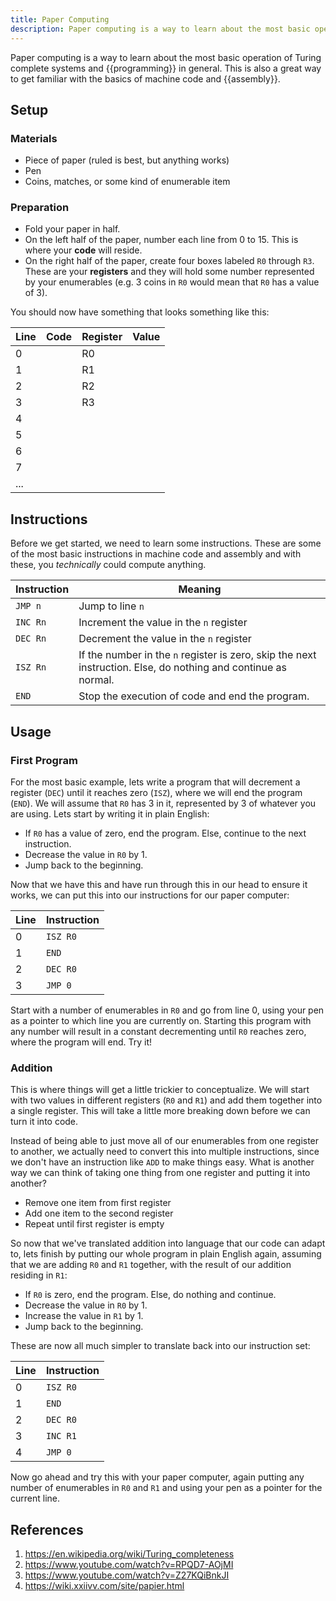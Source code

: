 ```yaml
---
title: Paper Computing
description: Paper computing is a way to learn about the most basic operation of Turing complete systems and programming in general.
---
```


Paper computing is a way to learn about the most basic operation of Turing complete systems and {{programming}} in general. This is also a great way to get familiar with the basics of machine code and {{assembly}}.

## Setup

### Materials

- Piece of paper (ruled is best, but anything works)
- Pen
- Coins, matches, or some kind of enumerable item

### Preparation

- Fold your paper in half.
- On the left half of the paper, number each line from 0 to 15. This is where your **code** will reside.
- On the right half of the paper, create four boxes labeled `R0` through `R3`. These are your **registers** and they will hold some number represented by your enumerables (e.g. 3 coins in `R0` would mean that `R0` has a value of 3).

You should now have something that looks something like this:

Line | Code | Register | Value 
--- | --- | --- | ---
0 | | R0 |
1 | | R1 |
2 | | R2 |
3 | | R3 |
4 | | |
5 | | |
6 | | |
7 | | |
... | | |

## Instructions

Before we get started, we need to learn some instructions. These are some of the most basic instructions in machine code and assembly and with these, you *technically* could compute anything.

Instruction | Meaning
--- | ---
`JMP n` | Jump to line `n`
`INC Rn` | Increment the value in the `n` register 
`DEC Rn` | Decrement the value in the `n` register 
`ISZ Rn` | If the number in the `n` register is zero, skip the next instruction. Else, do nothing and continue as normal.
`END` | Stop the execution of code and end the program.

## Usage

### First Program

For the most basic example, lets write a program that will decrement a register (`DEC`) until it reaches zero (`ISZ`), where we will end the program (`END`). We will assume that `R0` has 3 in it, represented by 3 of whatever you are using. Lets start by writing it in plain English:

- If `R0` has a value of zero, end the program. Else, continue to the next instruction.
- Decrease the value in `R0` by 1.
- Jump back to the beginning.

Now that we have this and have run through this in our head to ensure it works, we can put this into our instructions for our paper computer:

Line | Instruction
--- | ---
0 | `ISZ R0`
1 | `END`
2 | `DEC R0`
3 | `JMP 0`

Start with a number of enumerables in `R0` and go from line 0, using your pen as a pointer to which line you are currently on. Starting this program with any number will result in a constant decrementing until `R0` reaches zero, where the program will end. Try it!

### Addition

This is where things will get a little trickier to conceptualize. We will start with two values in different registers (`R0` and `R1`) and add them together into a single register. This will take a little more breaking down before we can turn it into code. 

Instead of being able to just move all of our enumerables from one register to another, we actually need to convert this into multiple instructions, since we don't have an instruction like `ADD` to make things easy. What is another way we can think of taking one thing from one register and putting it into another?

- Remove one item from first register
- Add one item to the second register
- Repeat until first register is empty

So now that we've translated addition into language that our code can adapt to, lets finish by putting our whole program in plain English again, assuming that we are adding `R0` and `R1` together, with the result of our addition residing in `R1`:

- If `R0` is zero, end the program. Else, do nothing and continue.
- Decrease the value in  `R0` by 1.
- Increase the value in `R1` by 1.
- Jump back to the beginning.

These are now all much simpler to translate back into our instruction set:

Line | Instruction
--- | ---
0 | `ISZ R0`
1 | `END`
2 | `DEC R0`
3 | `INC R1`
4 | `JMP 0`

Now go ahead and try this with your paper computer, again putting any number of enumerables in `R0` and `R1` and using your pen as a pointer for the current line.

## References

1. https://en.wikipedia.org/wiki/Turing_completeness
2. https://www.youtube.com/watch?v=RPQD7-AOjMI
3. https://www.youtube.com/watch?v=Z27KQiBnkJI
4. https://wiki.xxiivv.com/site/papier.html
